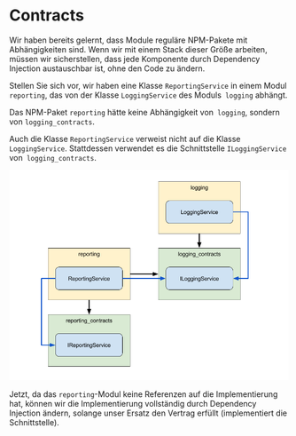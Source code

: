 # Contracts

Wir haben bereits gelernt, dass Module reguläre NPM-Pakete mit Abhängigkeiten sind. Wenn wir mit einem Stack dieser Größe arbeiten, müssen wir sicherstellen, dass jede Komponente durch Dependency Injection austauschbar ist, ohne den Code zu ändern.

Stellen Sie sich vor, wir haben eine Klasse `ReportingService` in einem Modul` reporting`, das von der Klasse `LoggingService` des Moduls` logging` abhängt.

Das NPM-Paket `reporting` hätte keine Abhängigkeit von` logging`, sondern von `logging_contracts`.

Auch die Klasse `ReportingService` verweist nicht auf die Klasse` LoggingService`. Stattdessen verwendet es die Schnittstelle `ILoggingService` von` logging_contracts`.

![Contract](images/contracts.png)

Jetzt, da das `reporting`-Modul keine Referenzen auf die Implementierung hat, können wir die Implementierung vollständig durch Dependency Injection ändern, solange unser Ersatz den Vertrag erfüllt (implementiert die Schnittstelle).